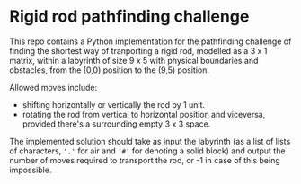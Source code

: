 # Rigid rod pathfinding challenge

This repo contains a Python implementation for the pathfinding challenge
of finding the shortest way of tranporting a rigid rod, modelled as a 
3 x 1 matrix, within a labyrinth of size 9 x 5 with physical boundaries
and obstacles, from the (0,0) position to the (9,5) position. 

Allowed moves include:

- shifting horizontally or vertically the rod by 1 unit.
- rotating the rod from vertical to horizontal position and viceversa,
provided there's a surrounding empty 3 x 3 space.
    
The implemented solution should take as input the labyrinth (as a list
of lists of characters, `'.'` for air and `'#'` for denoting a solid block)
and output the number of moves required to transport the rod, or -1 in
case of this being impossible.
